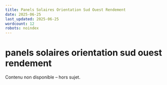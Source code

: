 ```yaml
---
title: Panels Solaires Orientation Sud Ouest Rendement
date: 2025-06-25
last_updated: 2025-06-25
wordcount: 12
robots: noindex
---
```


# panels solaires orientation sud ouest rendement

Contenu non disponible – hors sujet.